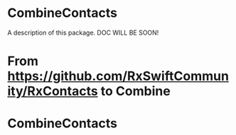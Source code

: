 # CombineContacts

A description of this package. DOC WILL BE SOON!
# 
# From https://github.com/RxSwiftCommunity/RxContacts to Combine
# CombineContacts
